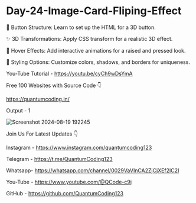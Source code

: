 # Day-24-Image-Card-Fliping-Effect

🔧 Button Structure: Learn to set up the HTML for a 3D button.

✨ 3D Transformations: Apply CSS transform for a realistic 3D effect.

🎨 Hover Effects: Add interactive animations for a raised and pressed look.

🌈 Styling Options: Customize colors, shadows, and borders for uniqueness.

You-Tube Tutorial - https://youtu.be/cyCh9wDsYmA

Free 100 Websites with Source Code 👇

https://quantumcoding.in/

Output - 1

![Screenshot 2024-08-19 192245](https://github.com/user-attachments/assets/2b2dfd56-609c-40ad-a031-c0f34bdca9b6)


Join Us For Latest Updates 👇

Instagram - https://www.instagram.com/quantumcoding123

Telegram - https://t.me/QuantumCoding123

Whatsapp- https://whatsapp.com/channel/0029VaVInCA2ZjCjXEf2IC2I

You-Tube - https://www.youtube.com/@QCode-c9j

GitHub - https://github.com/QuantumCoding123
